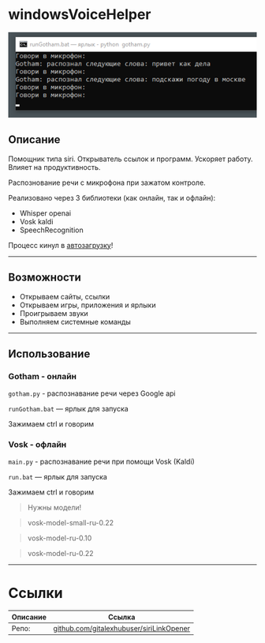# windowsVoiceHelper

![Alt text](image.png)

## Описание

Помощник типа siri. Открыватель ссылок и программ. Ускоряет работу. Влияет на продуктивность.

Распознование речи с микрофона при зажатом контроле. 

Реализовано через 3 библиотеки (как онлайн, так и офлайн):

- Whisper openai
- Vosk kaldi
- SpeechRecognition

Процесс кинул в [автозагрузку](https://youtu.be/wn3RTvgYbow?list=PLI_zmFp0iguCQY1ei_y6luSfU4Qvxktj-)!

---

## Возможности

- Открываем сайты, ссылки
- Открываем игры, приложения и ярлыки
- Проигрываем звуки
- Выполняем системные команды

---

## Использование

### Gotham - онлайн

`gotham.py` - распознавание речи через Google api

`runGotham.bat` — ярлык для запуска

Зажимаем ctrl и говорим

### Vosk - офлайн

`main.py` - распознавание речи при помощи Vosk (Kaldi)

`run.bat` — ярлык для запуска

Зажимаем ctrl и говорим

> Нужны модели!

> vosk-model-small-ru-0.22

> vosk-model-ru-0.10

> vosk-model-ru-0.22

---

# Ссылки
| Описание | Ссылка |
| ------ | ------ |
Репо: | [github.com/gitalexhubuser/siriLinkOpener](https://github.com/gitalexhubuser/siriLinkOpener)
